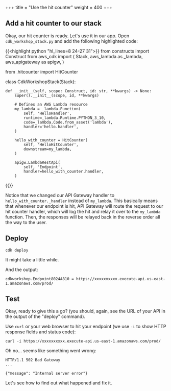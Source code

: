 +++
title = "Use the hit counter"
weight = 400
+++

## Add a hit counter to our stack

Okay, our hit counter is ready. Let's use it in our app. Open `cdk_workshop_stack.py` and add
the following highlighted code:

{{<highlight python "hl_lines=8 24-27 31">}}
from constructs import Construct
from aws_cdk import (
    Stack,
    aws_lambda as _lambda,
    aws_apigateway as apigw,
)

from .hitcounter import HitCounter


class CdkWorkshopStack(Stack):

    def __init__(self, scope: Construct, id: str, **kwargs) -> None:
        super().__init__(scope, id, **kwargs)

        # Defines an AWS Lambda resource
        my_lambda = _lambda.Function(
            self, 'HelloHandler',
            runtime=_lambda.Runtime.PYTHON_3_10,
            code=_lambda.Code.from_asset('lambda'),
            handler='hello.handler',
        )

        hello_with_counter = HitCounter(
            self, 'HelloHitCounter',
            downstream=my_lambda,
        )

        apigw.LambdaRestApi(
            self, 'Endpoint',
            handler=hello_with_counter.handler,
        )
{{</highlight>}}

Notice that we changed our API Gateway handler to `hello_with_counter._handler`
instead of `my_lambda`. This basically means that whenever our endpoint is hit, API
Gateway will route the request to our hit counter handler, which will log the
hit and relay it over to the `my_lambda` function. Then, the responses will be
relayed back in the reverse order all the way to the user.

## Deploy

```
cdk deploy
```
It might take a little while.

And the output:

```
cdkworkshop.Endpoint8024A810 = https://xxxxxxxxxx.execute-api.us-east-1.amazonaws.com/prod/
```

## Test

Okay, ready to give this a go? (you should, again, see the URL of your API in
the output of the "deploy" command).

Use `curl` or your web browser to hit your endpoint (we use `-i` to show HTTP
response fields and status code):

```
curl -i https://xxxxxxxxxx.execute-api.us-east-1.amazonaws.com/prod/
```

Oh no... seems like something went wrong:

```
HTTP/1.1 502 Bad Gateway
...

{"message": "Internal server error"}
```

Let's see how to find out what happened and fix it.
